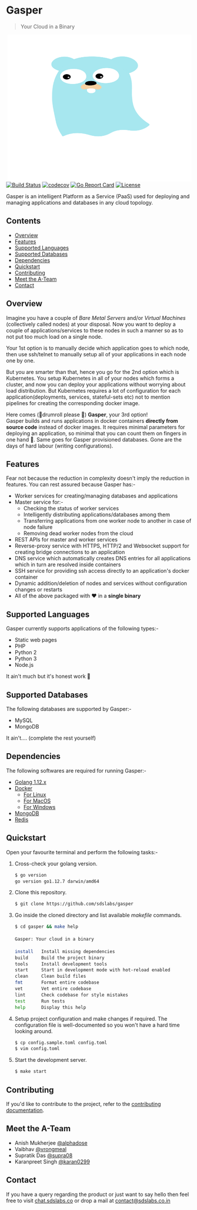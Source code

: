 # Gasper

> Your Cloud in a Binary

<img align="right" width="500px" height="400px" src="./docs/assets/gasperlogo.svg">

[![Build Status](https://api.travis-ci.org/sdslabs/gasper.svg)](https://travis-ci.org/sdslabs/gasper)
[![codecov](https://codecov.io/gh/sdslabs/gasper/branch/develop/graph/badge.svg)](https://codecov.io/gh/sdslabs/gasper)
[![Go Report Card](https://goreportcard.com/badge/github.com/sdslabs/gasper)](https://goreportcard.com/report/github.com/sdslabs/gasper)
[![License](https://img.shields.io/badge/license-MIT-blue.svg)](https://github.com/sdslabs/gasper/blob/develop/LICENSE.md)

Gasper is an intelligent Platform as a Service (PaaS) used for deploying and managing 
applications and databases in any cloud topology.

## Contents

* [Overview](#overview)
* [Features](#features)
* [Supported Languages](#supported-languages)
* [Supported Databases](#supported-databases)
* [Dependencies](#dependencies)
* [Quickstart](#quickstart)
* [Contributing](#contributing)
* [Meet the A-Team](#meet-the-a-team)
* [Contact](#contact)

## Overview

Imagine you have a couple of *Bare Metal Servers* and/or *Virtual Machines* (collectively called nodes) at your disposal. Now you want to deploy a couple of applications/services to these nodes in such a manner so as to not put too much load on a single node.<br>

Your 1st option is to manually decide which application goes to which node, then use ssh/telnet to manually
setup all of your applications in each node one by one.<br>

But you are smarter than that, hence you go for the 2nd option which is Kubernetes. You setup Kubernetes in all of your
nodes which forms a cluster, and now you can deploy your applications without worrying about load distribution. But
Kubernetes requires a lot of configuration for each application(deployments, services, stateful-sets etc) not to mention
pipelines for creating the corresponding docker image.<br>

Here comes (🥁drumroll please 🥁) **Gasper**, your 3rd option!<br>
Gasper builds and runs applications in docker containers **directly from source code** instead of docker images.
It requires minimal parameters for deploying an application, so minimal that you can count them on fingers in one hand 🤚. Same goes for Gasper provisioned databases. Gone are the days of hard labour (writing configurations).

## Features

Fear not because the reduction in complexity doesn't imply the reduction in features. You can rest assured because
Gasper has:-

* Worker services for creating/managing databases and applications
* Master service for:-
    * Checking the status of worker services
    * Intelligently distributing applications/databases among them
    * Transferring applications from one worker node to another in case of node failure
    * Removing dead worker nodes from the cloud
* REST APIs for master and worker services 
* Reverse-proxy service with HTTPS, HTTP/2 and Websocket support for creating bridge connections to an application
* DNS service which automatically creates DNS entries for all applications which in turn are resolved inside containers
* SSH service for providing ssh access directly to an application's docker container
* Dynamic addition/deletion of nodes and services without configuration changes or restarts
* All of the above packaged with ❤️ in a **single binary**

## Supported Languages

Gasper currently supports applications of the following types:-

* Static web pages
* PHP
* Python 2
* Python 3
* Node.js

It ain't much but it's honest work 🥳

## Supported Databases

The following databases are supported by Gasper:-

* MySQL
* MongoDB

It ain't.... (complete the rest yourself)

## Dependencies

The following softwares are required for running Gasper:-

* [Golang 1.12.x](https://golang.org/dl/)
* [Docker](https://www.docker.com/)
    * [For Linux](https://runnable.com/docker/install-docker-on-linux)
    * [For MacOS](https://docs.docker.com/docker-for-mac/install/)
    * [For Windows](https://docs.docker.com/docker-for-windows/install/)
* [MongoDB](https://www.mongodb.com/download-center/community)
* [Redis](https://redis.io/download)

## Quickstart

Open your favourite terminal and perform the following tasks:-

1. Cross-check your golang version.

    ```bash
    $ go version
    go version go1.12.7 darwin/amd64
    ```

2. Clone this repository.

    ```bash
    $ git clone https://github.com/sdslabs/gasper
    ```

3. Go inside the cloned directory and list available *makefile* commands.

    ```bash
    $ cd gasper && make help

    Gasper: Your cloud in a binary

    install   Install missing dependencies
    build     Build the project binary
    tools     Install development tools
    start     Start in development mode with hot-reload enabled
    clean     Clean build files
    fmt       Format entire codebase
    vet       Vet entire codebase
    lint      Check codebase for style mistakes
    test      Run tests
    help      Display this help
    ```

4. Setup project configuration and make changes if required. The configuration file is well-documented so you
won't have a hard time looking around.

    ```bash
    $ cp config.sample.toml config.toml
    $ vim config.toml
    ```

5. Start the development server.

    ```bash
    $ make start
    ```

## Contributing

If you'd like to contribute to the project, refer to the [contributing documentation](./CONTRIBUTING.md).

## Meet the A-Team

* Anish Mukherjee [@alphadose](https://github.com/alphadose)
* Vaibhav [@vrongmeal](https://github.com/vrongmeal)
* Supratik Das [@supra08](https://github.com/supra08)
* Karanpreet Singh [@karan0299](https://github.com/karan0299)

## Contact

If you have a query regarding the product or just want to say hello then feel free to visit
[chat.sdslabs.co](http://chat.sdslabs.co/) or drop a mail at [contact@sdslabs.co.in](mailto:contact@sdslabs.co.in)
